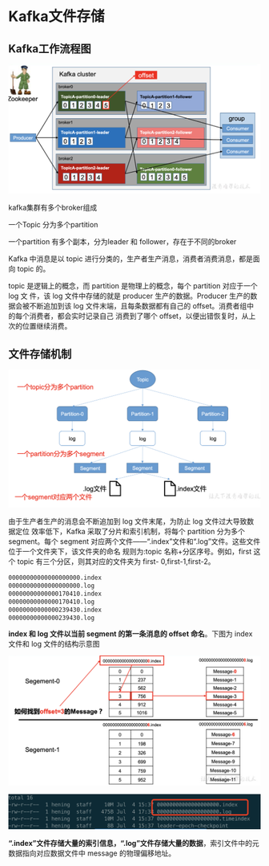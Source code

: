 # Kafka文件存储

## Kafka工作流程图

![image-20210704175359534](assets/image-20210704175359534.png)

kafka集群有多个broker组成

一个Topic 分为多个partition

一个partition 有多个副本，分为leader 和 follower，存在于不同的broker



Kafka 中消息是以 topic 进行分类的，生产者生产消息，消费者消费消息，都是面向 topic 的。

topic 是逻辑上的概念，而 partition 是物理上的概念，每个 partition 对应于一个 log 文 件，该 log 文件中存储的就是 producer 生产的数据。Producer 生产的数据会被不断追加到该 log 文件末端，且每条数据都有自己的 offset。消费者组中的每个消费者，都会实时记录自己 消费到了哪个 offset，以便出错恢复时，从上次的位置继续消费。

## 文件存储机制

![image-20210704175529499](assets/image-20210704175529499.png)

由于生产者生产的消息会不断追加到 log 文件末尾，为防止 log 文件过大导致数据定位 效率低下，Kafka 采取了分片和索引机制，将每个 partition 分为多个 segment。每个 segment 对应两个文件——“.index”文件和“.log”文件。这些文件位于一个文件夹下，该文件夹的命名 规则为:topic 名称+分区序号。例如，first 这个 topic 有三个分区，则其对应的文件夹为 first- 0,first-1,first-2。

```
00000000000000000000.index 
00000000000000000000.log 
00000000000000170410.index 
00000000000000170410.log 
00000000000000239430.index 
00000000000000239430.log
```

**index 和 log 文件以当前 segment 的第一条消息的 offset 命名**。下图为 index 文件和 log 文件的结构示意图

![image-20210704175644763](assets/image-20210704175644763.png)

![image-20210704175606569](assets/image-20210704175606569.png)



**“.index”文件存储大量的索引信息，“.log”文件存储大量的数据**，索引文件中的元 数据指向对应数据文件中 message 的物理偏移地址。

